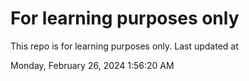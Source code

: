 # For learning purposes only
This repo is for learning purposes only.
Last updated at

Monday, February 26, 2024 1:56:20 AM

